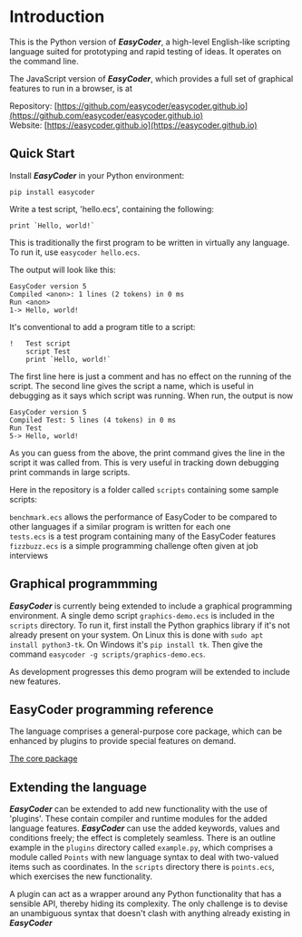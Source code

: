 # Introduction
This is the Python version of **_EasyCoder_**, a high-level English-like scripting language suited for prototyping and rapid testing of ideas. It operates on the command line.

The JavaScript version of **_EasyCoder_**, which provides a full set of graphical features to run in a browser, is at

Repository: [https://github.com/easycoder/easycoder.github.io](https://github.com/easycoder/easycoder.github.io)  
Website: [https://easycoder.github.io](https://easycoder.github.io)

## Quick Start
Install **_EasyCoder_** in your Python environment:
```
pip install easycoder
```
Write a test script, 'hello.ecs', containing the following:
```
print `Hello, world!`
```
This is traditionally the first program to be written in virtually any language. To run it, use `easycoder hello.ecs`.

The output will look like this:

```
EasyCoder version 5
Compiled <anon>: 1 lines (2 tokens) in 0 ms
Run <anon>
1-> Hello, world!
```
It's conventional to add a program title to a script:

```
!   Test script
    script Test
    print `Hello, world!`
```
The first line here is just a comment and has no effect on the running of the script. The second line gives the script a name, which is useful in debugging as it says which script was running. When run, the output is now

```
EasyCoder version 5
Compiled Test: 5 lines (4 tokens) in 0 ms
Run Test
5-> Hello, world!
```
As you can guess from the above, the print command gives the line in the script it was called from. This is very useful in tracking down debugging print commands in large scripts.

Here in the repository is a folder called `scripts` containing some sample scripts:

`benchmark.ecs` allows the performance of EasyCoder to be compared to other languages if a similar program is written for each one  
`tests.ecs` is a test program containing many of the EasyCoder features  
`fizzbuzz.ecs` is a simple programming challenge often given at job interviews

## Graphical programmming
**_EasyCoder_** is currently being extended to include a graphical programming environment. A single demo script `graphics-demo.ecs` is included in the `scripts` directory. To run it, first install the Python graphics library if it's not already present on your system. On Linux this is done with `sudo apt install python3-tk`. On Windows it's `pip install tk`. Then give the command `easycoder -g scripts/graphics-demo.ecs`.

As development progresses this demo program will be extended to include new features.

## EasyCoder programming reference

The language comprises a general-purpose core package, which can be enhanced by plugins to provide special features on demand.

[The core package](doc/README.md)

## Extending the language

**_EasyCoder_** can be extended to add new functionality with the use of 'plugins'. These contain compiler and runtime modules for the added language features. **_EasyCoder_** can use the added keywords, values and conditions freely; the effect is completely seamless. There is an outline example in the `plugins` directory called `example.py`, which comprises a module called `Points` with new language syntax to deal with two-valued items such as coordinates. In the `scripts` directory there is `points.ecs`, which exercises the new functionality.

A plugin can act as a wrapper around any Python functionality that has a sensible API, thereby hiding its complexity. The only challenge is to devise an unambiguous syntax that doesn't clash with anything already existing in **_EasyCoder_**
